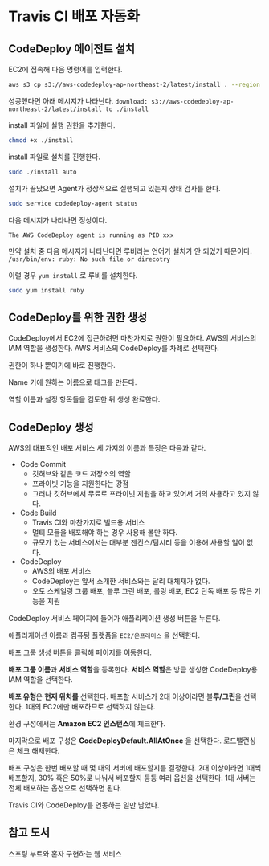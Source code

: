 # Travis CI 배포 자동화

## CodeDeploy 에이전트 설치

EC2에 접속해 다음 명령어를 입력한다.

```sh
aws s3 cp s3://aws-codedeploy-ap-northeast-2/latest/install . --region ap-northeast-2
```

성공했다면 아래 메시지가 나타난다. `download: s3://aws-codedeploy-ap-northeast-2/latest/install to ./install`

install 파일에 실행 권한을 추가한다.

```sh
chmod +x ./install
```

install 파일로 설치를 진행한다.

```sh
sudo ./install auto
```

설치가 끝났으면 Agent가 정상적으로 실행되고 있는지 상태 검사를 한다.

```sh
sudo service codedeploy-agent status
```

다음 메시지가 나타나면 정상이다.

```
The AWS CodeDeploy agent is running as PID xxx
```

만약 설치 중 다음 메시지가 나타난다면 루비라는 언어가 설치가 안 되었기 때문이다. `/usr/bin/env: ruby: No such file or direcotry`

이럴 경우 `yum install` 로 루비를 설치한다.

```sh
sudo yum install ruby
```

## CodeDeploy를 위한 권한 생성

CodeDeploy에서 EC2에 접근하려면 마찬가지로 권한이 필요하다. AWS의 서비스의 IAM 역할을 생성한다. AWS 서비스의 CodeDeploy를 차례로 선택한다.

권한이 하나 뿐이기에 바로 진행한다.

Name 키에 원하는 이름으로 태그를 만든다.

역할 이름과 설정 항목들을 검토한 뒤 생성 완료한다.

## CodeDeploy 생성

AWS의 대표적인 배포 서비스 세 가지의 이름과 특징은 다음과 같다.

- Code Commit
  - 깃허브와 같은 코드 저장소의 역할
  - 프라이빗 기능을 지원한다는 강점
  - 그러나 깃허브에서 무료로 프라이빗 지원을 하고 있어서 거의 사용하고 있지 않다.
- Code Build
  - Travis CI와 마찬가지로 빌드용 서비스
  - 멀티 모듈을 배포해야 하는 경우 사용해 볼만 하다.
  - 규모가 있는 서비스에서는 대부분 젠킨스/팀시티 등을 이용해 사용할 일이 없다.
- CodeDeploy
  - AWS의 배포 서비스
  - CodeDeploy는 앞서 소개한 서비스와는 달리 대체재가 없다.
  - 오토 스케일링 그룹 배포, 블루 그린 배포, 롤링 배포, EC2 단독 배포 등 많은 기능을 지원

CodeDeploy 서비스 페이지에 들어가 애플리케이션 생성 버튼을 누른다.

애플리케이션 이름과 컴퓨팅 플랫폼을 `EC2/온프레미스` 을 선택한다.

배포 그룹 생성 버튼을 클릭해 페이지를 이동한다.

**배포 그룹 이름**과 **서비스 역할**을 등록한다. **서비스 역할**은 방금 생성한 CodeDeploy용 IAM 역할을 선택한다.

**배포 유형**은 **현재 위치를** 선택한다. 배포할 서비스가 2대 이상이라면 블**루/그린**을 선택한다. 1대의 EC2에만 배포하므로 선택하지 않는다.

환경 구성에서는 **Amazon EC2 인스턴스**에 체크한다.

마지막으로 배포 구성은 **CodeDeployDefault.AllAtOnce** 을 선택한다. 로드밸런싱은 체크 해제한다.

배포 구성은 한번 배포할 때 몇 대의 서버에 배포할지를 결정한다. 2대 이상이라면 1대씩 배포할지, 30% 혹은 50%로 나눠서 배포할지 등등 여러 옵션을 선택한다. 1대 서버는 전체 배포하는 옵션으로 선택하면 된다.

Travis CI와 CodeDeploy를 연동하는 일만 남았다.

## 참고 도서

스프링 부트와 혼자 구현하는 웹 서비스